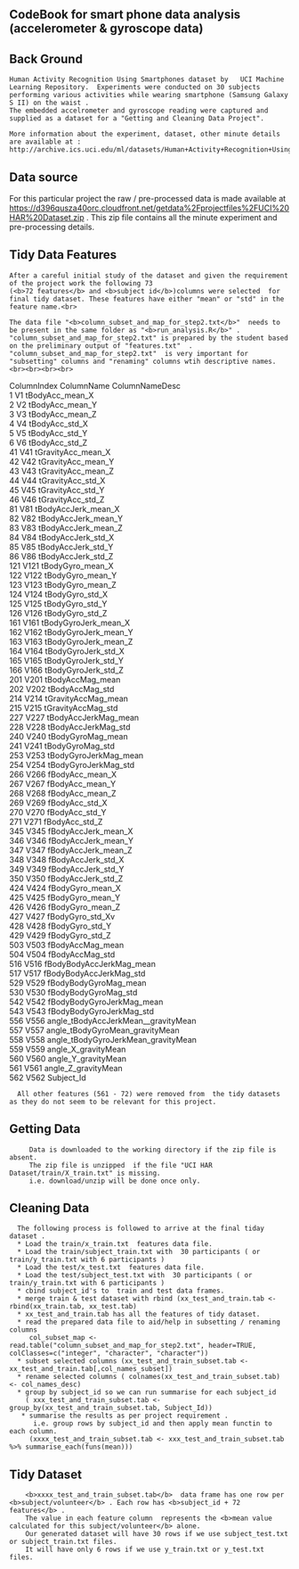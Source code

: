 
CodeBook for smart phone data analysis (accelerometer & gyroscope data) 
------------------------------------------------------------------------

Back Ground
-----------
	Human Activity Recognition Using Smartphones dataset by   UCI Machine Learning Repository.  Experiments were conducted on 30 subjects performing various activities while wearing smartphone (Samsung Galaxy S II) on the waist . 
	The embedded accelrometer and gyroscope reading were captured and supplied as a dataset for a "Getting and Cleaning Data Project".
	
	More information about the experiment, dataset, other minute details are available at :
	http://archive.ics.uci.edu/ml/datasets/Human+Activity+Recognition+Using+Smartphones 

Data source
-----------
   For this particular project the raw / pre-processed data is made available at 
   https://d396qusza40orc.cloudfront.net/getdata%2Fprojectfiles%2FUCI%20HAR%20Dataset.zip   . 
   This zip file contains all the minute experiment and pre-processing details.
   


Tidy Data Features  
-----------------
	After a careful initial study of the dataset and given the requirement of the project work the following 73 
	(<b>72 features</b> and <b>subject id</b>)columns were selected  for final tidy dataset. These features have either "mean" or "std" in the feature name.<br>
	
	The data file "<b>column_subset_and_map_for_step2.txt</b>"  needs to be present in the same folder as "<b>run_analysis.R</b>" .
	"column_subset_and_map_for_step2.txt" is prepared by the student based on the preliminary output of "features.txt"  .
	"column_subset_and_map_for_step2.txt"  is very important for "subsetting" columns and "renaming" columns wtih descriptive names.<br><br><br><br>
	
	
	
ColumnIndex     ColumnName   ColumnNameDesc<br>
1     V1                    tBodyAcc_mean_X<br>
2     V2                    tBodyAcc_mean_Y<br>
3     V3                    tBodyAcc_mean_Z<br>
4     V4                     tBodyAcc_std_X<br>
5     V5                     tBodyAcc_std_Y<br>
6     V6                     tBodyAcc_std_Z<br>
41   V41                 tGravityAcc_mean_X<br>
42   V42                 tGravityAcc_mean_Y<br>
43   V43                 tGravityAcc_mean_Z<br>
44   V44                  tGravityAcc_std_X<br>
45   V45                  tGravityAcc_std_Y<br>
46   V46                  tGravityAcc_std_Z<br>
81   V81                tBodyAccJerk_mean_X<br>
82   V82                tBodyAccJerk_mean_Y<br>
83   V83                tBodyAccJerk_mean_Z<br>
84   V84                 tBodyAccJerk_std_X<br>
85   V85                 tBodyAccJerk_std_Y<br>
86   V86                 tBodyAccJerk_std_Z<br>
121 V121                   tBodyGyro_mean_X<br>
122 V122                   tBodyGyro_mean_Y<br>
123 V123                   tBodyGyro_mean_Z<br>
124 V124                    tBodyGyro_std_X<br>
125 V125                    tBodyGyro_std_Y<br>
126 V126                    tBodyGyro_std_Z<br>
161 V161               tBodyGyroJerk_mean_X<br>
162 V162               tBodyGyroJerk_mean_Y<br>
163 V163               tBodyGyroJerk_mean_Z<br>
164 V164                tBodyGyroJerk_std_X<br>
165 V165                tBodyGyroJerk_std_Y<br>
166 V166                tBodyGyroJerk_std_Z<br>
201 V201                   tBodyAccMag_mean<br>
202 V202                    tBodyAccMag_std<br>
214 V214                tGravityAccMag_mean<br>
215 V215                 tGravityAccMag_std<br>
227 V227               tBodyAccJerkMag_mean<br>
228 V228                tBodyAccJerkMag_std<br>
240 V240                  tBodyGyroMag_mean<br>
241 V241                   tBodyGyroMag_std<br>
253 V253              tBodyGyroJerkMag_mean<br>
254 V254               tBodyGyroJerkMag_std<br>
266 V266                    fBodyAcc_mean_X<br>
267 V267                    fBodyAcc_mean_Y<br>
268 V268                    fBodyAcc_mean_Z<br>
269 V269                     fBodyAcc_std_X<br>
270 V270                     fBodyAcc_std_Y<br>
271 V271                     fBodyAcc_std_Z<br>
345 V345                fBodyAccJerk_mean_X<br>
346 V346                fBodyAccJerk_mean_Y<br>
347 V347                fBodyAccJerk_mean_Z<br>
348 V348                 fBodyAccJerk_std_X<br>
349 V349                 fBodyAccJerk_std_Y<br>
350 V350                 fBodyAccJerk_std_Z<br>
424 V424                   fBodyGyro_mean_X<br>
425 V425                   fBodyGyro_mean_Y<br>
426 V426                   fBodyGyro_mean_Z<br>
427 V427                    fBodyGyro_std_Xv<br>
428 V428                    fBodyGyro_std_Y<br>
429 V429                    fBodyGyro_std_Z<br>
503 V503                   fBodyAccMag_mean<br>
504 V504                    fBodyAccMag_std<br>
516 V516           fBodyBodyAccJerkMag_mean<br>
517 V517            fBodyBodyAccJerkMag_std<br>
529 V529              fBodyBodyGyroMag_mean<br>
530 V530               fBodyBodyGyroMag_std<br>
542 V542          fBodyBodyGyroJerkMag_mean<br>
543 V543           fBodyBodyGyroJerkMag_std<br>
556 V556 angle_tBodyAccJerkMean__gravityMean<br>
557 V557     angle_tBodyGyroMean_gravityMean<br>
558 V558 angle_tBodyGyroJerkMean_gravityMean<br>
559 V559                 angle_X_gravityMean<br>
560 V560                 angle_Y_gravityMean<br>
561 V561                 angle_Z_gravityMean<br>
562 V562			  Subject_Id<br>	

      All other features (561 - 72) were removed from  the tidy datasets as they do not seem to be relevant for this project.
	  
Getting Data 
--------------
		 Data is downloaded to the working directory if the zip file is absent.   
		 The zip file is unzipped  if the file "UCI HAR Dataset/train/X_train.txt" is missing.
		 i.e. download/unzip will be done once only.
		 
		 
Cleaning Data
--------------
      The following process is followed to arrive at the final tiday dataset .
	  * Load the train/x_train.txt  features data file.
	  * Load the train/subject_train.txt with  30 participants ( or train/y_train.txt with 6 participants )
	  * Load the test/x_test.txt  features data file.
	  * Load the test/subject_test.txt with  30 participants ( or train/y_train.txt with 6 participants )
	  * cbind subject_id's to  train and test data frames.
	  * merge train & test dataset with rbind (xx_test_and_train.tab <- rbind(xx_train.tab, xx_test.tab) 
	  * xx_test_and_train.tab has all the features of tidy dataset.
	  * read the prepared data file to aid/help in subsetting / renaming columns 
	     col_subset_map <- read.table("column_subset_and_map_for_step2.txt", header=TRUE, colClasses=c("integer", "character", "character"))
	  * subset selected columns (xx_test_and_train_subset.tab <- xx_test_and_train.tab[,col_names_subset])
	  * rename selected columns ( colnames(xx_test_and_train_subset.tab) <- col_names_desc)
	  * group by subject_id so we can run summarise for each subject_id
	    ( xxx_test_and_train_subset.tab <- group_by(xx_test_and_train_subset.tab, Subject_Id))
	   * summarise the results as per project requirement . 
	      i.e. group rows by subject_id and then apply mean functin to each column.
	     (xxxx_test_and_train_subset.tab <- xxx_test_and_train_subset.tab %>% summarise_each(funs(mean)))
		 
Tidy Dataset
-------------
		<b>xxxx_test_and_train_subset.tab</b>  data frame has one row per <b>subject/volunteer</b> . Each row has <b>subject_id + 72 features</b> . 
		The value in each feature column  represents the <b>mean value calculated for this subject/volunteer</b> alone.
		Our generated dataset will have 30 rows if we use subject_test.txt  or subject_train.txt files. 
		It will have only 6 rows if we use y_train.txt or y_test.txt files.  
		
	  

	  
	  
